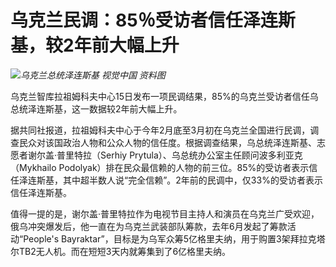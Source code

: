 # 乌克兰民调：85％受访者信任泽连斯基，较2年前大幅上升

![](https://inews.gtimg.com/om_bt/ON0R7lnkgc5QeU2g0ohXI_vIY8vAcXwtBqHqED2QxG6ywAA/1000)_乌克兰总统泽连斯基
视觉中国 资料图_

乌克兰智库拉祖姆科夫中心15日发布一项民调结果，85%的乌克兰受访者信任乌总统泽连斯基，这一数据较2年前大幅上升。

据共同社报道，拉祖姆科夫中心于今年2月底至3月初在乌克兰全国进行民调，调查民众对该国政治人物和公众人物的信任度。根据调查结果，乌总统泽连斯基、志愿者谢尔盖·普里特拉（Serhiy
Prytula）、乌总统办公室主任顾问波多利亚克（Mykhailo
Podolyak）排在民众最信赖的人物的前三位。85%的受访者表示信任泽连斯基，其中超半数人说“完全信赖”。2年前的民调中，仅33%的受访者表示信任泽连斯基。

值得一提的是，谢尔盖·普里特拉作为电视节目主持人和演员在乌克兰广受欢迎，俄乌冲突爆发后，他一直在为乌克兰武装部队筹款，去年6月发起了筹款活动“People's
Bayraktar”，目标是为乌军众筹5亿格里夫纳，用于购置3架拜拉克塔尔TB2无人机。而在短短3天内就筹集到了6亿格里夫纳。

